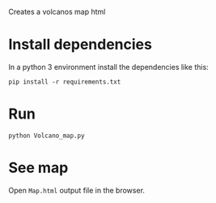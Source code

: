 Creates a volcanos map html

# Install dependencies

In a python 3 environment install the dependencies like this:

    pip install -r requirements.txt

# Run

    python Volcano_map.py

# See map

Open `Map.html` output file in the browser.

